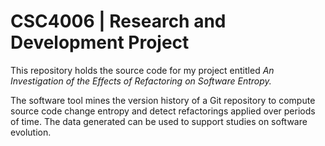 # CSC4006 | Research and Development Project

This repository holds the source code for my project entitled _An Investigation of the Effects of Refactoring on Software Entropy._

The software tool mines the version history of a Git repository to compute source code change entropy and detect refactorings applied over periods of time. The data generated can be used to support studies on software evolution.
